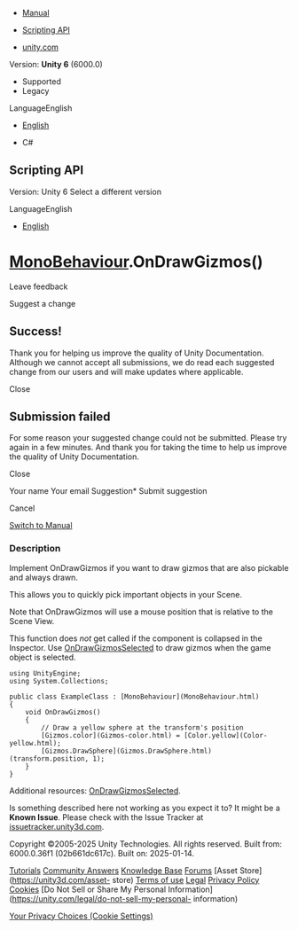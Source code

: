 [ ]()

  * [Manual](../Manual/index.html)
  * [Scripting API](../ScriptReference/index.html)

  * [unity.com](https://unity.com/)

Version: **Unity 6** (6000.0)

  * Supported
  * Legacy

LanguageEnglish

  * [English]()

  * C#

[ ](https://docs.unity3d.com)

## Scripting API

Version: Unity 6 Select a different version

LanguageEnglish

  * [English]()

#  [MonoBehaviour](MonoBehaviour.html).OnDrawGizmos()

Leave feedback

Suggest a change

## Success!

Thank you for helping us improve the quality of Unity Documentation. Although
we cannot accept all submissions, we do read each suggested change from our
users and will make updates where applicable.

Close

## Submission failed

For some reason your suggested change could not be submitted. Please <a>try
again</a> in a few minutes. And thank you for taking the time to help us
improve the quality of Unity Documentation.

Close

Your name Your email Suggestion* Submit suggestion

Cancel

[Switch to Manual](../Manual/class-MonoBehaviour.html "Go to MonoBehaviour
Component in the Manual")

### Description

Implement OnDrawGizmos if you want to draw gizmos that are also pickable and
always drawn.

This allows you to quickly pick important objects in your Scene.  
  
Note that OnDrawGizmos will use a mouse position that is relative to the Scene
View.  
  
This function does _not_ get called if the component is collapsed in the
Inspector. Use [OnDrawGizmosSelected](MonoBehaviour.OnDrawGizmosSelected.html)
to draw gizmos when the game object is selected.

    
    
    using UnityEngine;
    using System.Collections;  
      
    public class ExampleClass : [MonoBehaviour](MonoBehaviour.html)
    {
        void OnDrawGizmos()
        {
            // Draw a yellow sphere at the transform's position
            [Gizmos.color](Gizmos-color.html) = [Color.yellow](Color-yellow.html);
            [Gizmos.DrawSphere](Gizmos.DrawSphere.html)(transform.position, 1);
        }
    }
    

Additional resources:
[OnDrawGizmosSelected](MonoBehaviour.OnDrawGizmosSelected.html).

Is something described here not working as you expect it to? It might be a
**Known Issue**. Please check with the Issue Tracker at
[issuetracker.unity3d.com](https://issuetracker.unity3d.com).

Copyright ©2005-2025 Unity Technologies. All rights reserved. Built from:
6000.0.36f1 (02b661dc617c). Built on: 2025-01-14.

[Tutorials](https://unity3d.com/learn) [Community
Answers](https://answers.unity3d.com) [Knowledge
Base](https://support.unity3d.com/hc/en-us)
[Forums](https://forum.unity3d.com) [Asset Store](https://unity3d.com/asset-
store) [Terms of use](https://docs.unity3d.com/Manual/TermsOfUse.html)
[Legal](https://unity.com/legal) [Privacy
Policy](https://unity.com/legal/privacy-policy)
[Cookies](https://unity.com/legal/cookie-policy) [Do Not Sell or Share My
Personal Information](https://unity.com/legal/do-not-sell-my-personal-
information)

[Your Privacy Choices (Cookie Settings)](javascript:void\(0\);)

